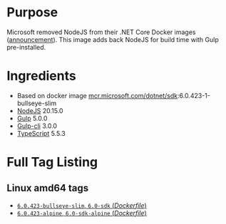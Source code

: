 # Purpose
Microsoft removed NodeJS from their .NET Core Docker images ([announcement](https://github.com/aspnet/Announcements/issues/298)). This image adds back NodeJS for build time with Gulp pre-installed.

# Ingredients
* Based on docker image [mcr.microsoft.com/dotnet/sdk](https://hub.docker.com/_/microsoft-dotnet-sdk/):6.0.423-1-bullseye-slim
* [NodeJS](https://nodejs.org/) 20.15.0
* [Gulp](https://www.npmjs.com/package/gulp) 5.0.0
* [Gulp-cli](https://www.npmjs.com/package/gulp-cli) 3.0.0
* [TypeScript](https://www.npmjs.com/package/typescript) 5.5.3

# Full Tag Listing
## Linux amd64 tags
- [`6.0.423-bullseye-slim`, `6.0-sdk` (*Dockerfile*)](https://github.com/Mathieu79FI/dotnet-docker/blob/master/6.0/sdk/bullseye-slim/gulp/Dockerfile)
- [`6.0.423-alpine`, `6.0-sdk-alpine` (*Dockerfile*)](https://github.com/Mathieu79FI/dotnet-docker/blob/master/6.0/sdk/alpine/gulp/Dockerfile)
